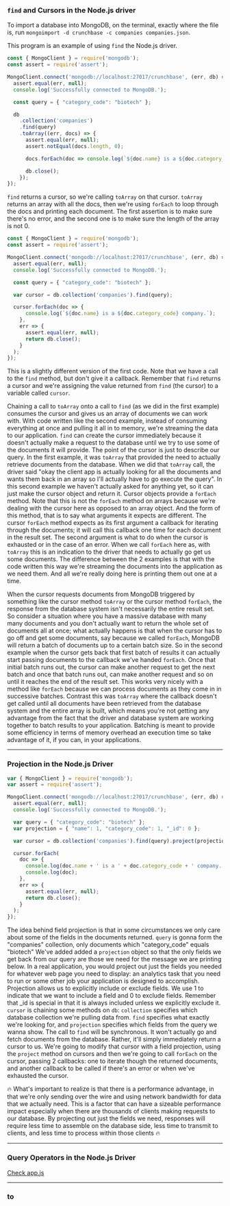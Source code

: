 ### `find` and Cursors in the Node.js driver

To import a database into MongoDB, on the terminal, exactly where the file is, run `mongoimport -d crunchbase -c companies companies.json`.

This program is an example of using `find` the Node.js driver.
```javascript
const { MongoClient } = require('mongodb');
const assert = require('assert');

MongoClient.connect('mongodb://localhost:27017/crunchbase', (err, db) => {
  assert.equal(err, null);
  console.log('Successfully connected to MongoDB.');

  const query = { "category_code": "biotech" };

  db
    .collection('companies')
    .find(query)
    .toArray((err, docs) => {
      assert.equal(err, null);
      assert.notEqual(docs.length, 0);

      docs.forEach(doc => console.log(`${doc.name} is a ${doc.category_code} company.`));

      db.close();
    });
});
```
`find` returns a cursor, so we're calling `toArray` on that cursor. `toArray` returns an array with all the docs, then we're using `forEach` to loop through the docs and printing each document. The first assertion is to make sure there's no error, and the second one is to make sure the length of the array is not 0.

```javascript
const { MongoClient } = require('mongodb');
const assert = require('assert');

MongoClient.connect('mongodb://localhost:27017/crunchbase', (err, db) => {
  assert.equal(err, null);
  console.log('Successfully connected to MongoDB.');

  const query = { "category_code": "biotech" };

  var cursor = db.collection('companies').find(query);

  cursor.forEach(doc => {
      console.log(`${doc.name} is a ${doc.category_code} company.`);
    },
    err => {
      assert.equal(err, null);
      return db.close();
    }
  );
});
```

This is a slightly different version of the first code. Note that we have a call to the `find` method, but don't give it a callback. Remember that `find` returns a cursor and we're assigning the value returned from `find` (the cursor) to a variable called `cursor`.

Chaining a call to `toArray` onto a call to `find` (as we did in the first example) consumes the cursor and gives us an array of documents we can work with. With code written like the second example, instead of consuming everything at once and pulling it all in to memory, we're streaming the data to our application. `find` can create the cursor immediately because it doesn't actually make a request to the database until we try to use some of the documents it will provide. The point of the cursor is just to describe our query.
In the first example, it was `toArray` that provided the need to actually retrieve documents from the database. When we did that `toArray` call, the driver said "okay the client app is actually looking for all the documents and wants them back in an array so I'll actually have to go execute the query". In this second example we haven't actually asked for anything yet, so it can just make the cursor object and return it.  Cursor objects provide a `forEach` method. Note that this is not the `forEach` method on arrays because we're dealing with the cursor here as opposed to an array object. And the form of this method, that is to say what arguments it expects are different. The cursor `forEach` method expects as its first argument a callback for iterating through the documents; it will call this callback one time for each document in the result set. The second argument is what to do when the cursor is exhausted or in the case of an error. When we call `forEach` here as, with `toArray` this is an indication to the driver that needs to actually go get us some documents. 
The difference between the 2 examples is that with the code written this way we're streaming the documents into the application as we need them. And all we're really doing here is printing them out one at a time. 

When the cursor requests documents from MongoDB triggered by something like the cursor method `toArray` or the cursor method `forEach`, the response from the database system isn't necessarily the entire result set. So consider a situation where you have a massive database with many many documents and you don't actually want to return the whole set of documents all at once; what actually happens is that when the cursor has to go off and get some documents, say because we called `forEach`, MongoDB will return a batch of documents up to a certain batch size. So in the second example when the cursor gets back that  first batch of results it can actually start passing documents to the callback we've handed `forEach`. Once that initial batch runs out, the cursor can make another request to get the next batch and once that batch runs out, can make another request and so on until it reaches the end of the result set. This works very nicely with a method  like `forEach` because we can process documents as they come in in successive batches. Contrast this was `toArray` where the callback doesn't get called until all documents have been retrieved from the database system and the entire array is built, which means you're not getting any advantage from  the fact that the driver and database system are working together to batch results to your application. Batching is meant to provide some efficiency in terms of memory overhead an execution time so take advantage of it, if you can, in your applications.

___

### Projection in the Node.js Driver

```javascript
var { MongoClient } = require('mongodb');
var assert = require('assert');

MongoClient.connect('mongodb://localhost:27017/crunchbase', (err, db) => {
  assert.equal(err, null);
  console.log('Successfully connected to MongoDB.');

  var query = { "category_code": "biotech" };
  var projection = { "name": 1, "category_code": 1, "_id": 0 };

  var cursor = db.collection('companies').find(query).project(projection);

  cursor.forEach(
    doc => {
      console.log(doc.name + ' is a ' + doc.category_code + ' company.');
      console.log(doc);
    },
    err => {
      assert.equal(err, null);
      return db.close();
    }
  );
});

```

The idea behind field projection is that in some circumstances we only care about some of the fields in the documents returned.
`query` is gonna form the "companies" collection, only documents which "category_code" equals "biotech"
We've added added a `projection` object so that the only fields we get back from our query are those we need for the message we are
printing below. In a real application, you would project out just the fields you needed for whatever web page you need to display: an analytics task that you need to run or some other job your application is designed to accomplish.
Projection allows us to explicitly include or exclude fields. We use 1 to indicate that we want to include a field and 0 to exclude fields.  Remember that _id is special in that it is always included unless we explicitly exclude it.
`cursor` is chaining some methods on `db`: `collection` specifies which database collection we're pulling data from. `find` specifies what exactly we're looking for, and `projection` specifies which fields from the query we wanna show.
The call to `find` will be synchronous. It won't actually go and fetch documents from the database. Rather, it'll simply immediately return a
cursor to us. We're going to modify that cursor with a field projection, using the `project` method on cursors and then we're going to call `forEach` on the cursor, passing 2 callbacks: one to iterate though the returned documents, and another callback to be called if there's an error or when we've exhausted the cursor.

🔥 What's important to realize is that there is a performance advantage, in that we're only sending over the wire and using network bandwidth for data that we actually need. This is a factor that can have a sizeable performance impact especially when there are thousands of clients making requests to our database. By projecting out just the fields we need, responses will require less time to assemble on the database side, less time to transmit to clients, and less time to process within those clients 🔥

___

### Query Operators in the Node.js Driver

[Check app.js](/queryOperatorsInNodeJSDriver/app.js)

___

### to